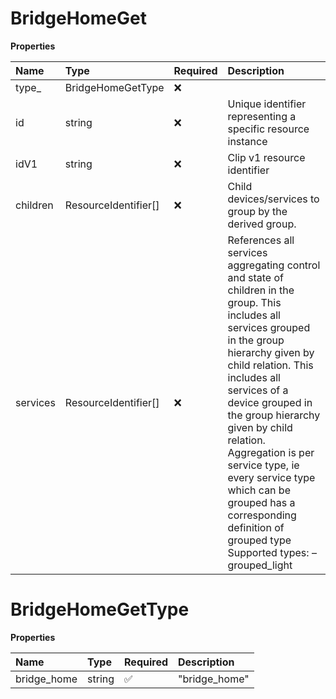 # BridgeHomeGet

**Properties**

| Name     | Type                 | Required | Description                                                                                                                                                                                                                                                                                                                                                                                                                   |
| :------- | :------------------- | :------- | :---------------------------------------------------------------------------------------------------------------------------------------------------------------------------------------------------------------------------------------------------------------------------------------------------------------------------------------------------------------------------------------------------------------------------- |
| type\_   | BridgeHomeGetType    | ❌       |                                                                                                                                                                                                                                                                                                                                                                                                                               |
| id       | string               | ❌       | Unique identifier representing a specific resource instance                                                                                                                                                                                                                                                                                                                                                                   |
| idV1     | string               | ❌       | Clip v1 resource identifier                                                                                                                                                                                                                                                                                                                                                                                                   |
| children | ResourceIdentifier[] | ❌       | Child devices/services to group by the derived group.                                                                                                                                                                                                                                                                                                                                                                         |
| services | ResourceIdentifier[] | ❌       | References all services aggregating control and state of children in the group. This includes all services grouped in the group hierarchy given by child relation. This includes all services of a device grouped in the group hierarchy given by child relation. Aggregation is per service type, ie every service type which can be grouped has a corresponding definition of grouped type Supported types: – grouped_light |

# BridgeHomeGetType

**Properties**

| Name        | Type   | Required | Description   |
| :---------- | :----- | :------- | :------------ |
| bridge_home | string | ✅       | "bridge_home" |

<!-- This file was generated by liblab | https://liblab.com/ -->
